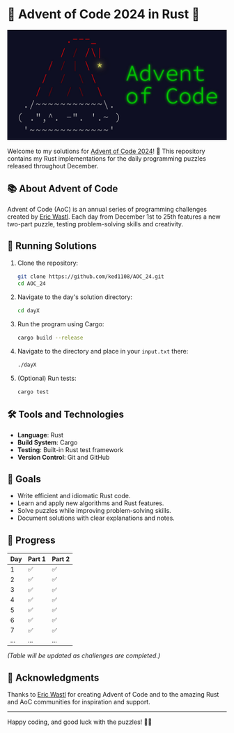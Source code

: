 # 🎄 Advent of Code 2024 in Rust 🎄
![image](aoc.jpeg)

Welcome to my solutions for [Advent of Code 2024](https://adventofcode.com/2024)! 🌟 This repository contains my Rust implementations for the daily programming puzzles released throughout December.

## 📚 About Advent of Code
Advent of Code (AoC) is an annual series of programming challenges created by [Eric Wastl](https://adventofcode.com/about). Each day from December 1st to 25th features a new two-part puzzle, testing problem-solving skills and creativity.

## 🚀 Running Solutions

1. Clone the repository:
   ```bash
   git clone https://github.com/ked1108/AOC_24.git
   cd AOC_24
   ```

2. Navigate to the day's solution directory:
   ```bash
   cd dayX
   ```

3. Run the program using Cargo:
   ```bash
   cargo build --release
   ```
4. Navigate to the directory and place in your `input.txt` there:
    ```bash
    ./dayX
    ```

4. (Optional) Run tests:
   ```bash
   cargo test
   ```

## 🛠 Tools and Technologies
- **Language**: Rust
- **Build System**: Cargo
- **Testing**: Built-in Rust test framework
- **Version Control**: Git and GitHub

## 🎯 Goals
- Write efficient and idiomatic Rust code.
- Learn and apply new algorithms and Rust features.
- Solve puzzles while improving problem-solving skills.
- Document solutions with clear explanations and notes.

## 📅 Progress

| Day | Part 1 | Part 2 |
|-----|--------|--------|
| 1   | ✅      | ✅      |
| 2   | ✅      | ✅      |
| 3   | ✅      | ✅      |
| 4   | ✅      | ✅      |
| 5   | ✅      | ✅      |
| 6   | ✅      | ✅      |
| 7   | ✅      | ✅      |
| ... | ...    | ...    |

*(Table will be updated as challenges are completed.)*


## 🌟 Acknowledgments
Thanks to [Eric Wastl](https://twitter.com/ericwastl) for creating Advent of Code and to the amazing Rust and AoC communities for inspiration and support.

---

Happy coding, and good luck with the puzzles! 🎅✨
